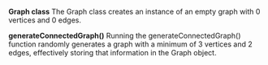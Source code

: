 **Graph class**
The Graph class creates an instance of an empty graph with 0 vertices and 0 edges. 

**generateConnectedGraph()**
Running the generateConnectedGraph() function randomly generates a graph with a minimum of 3 vertices and 2 edges, effectively storing that information in the Graph object. 

